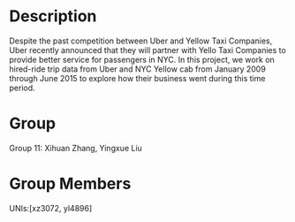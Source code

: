 # Description
Despite the past competition between Uber and Yellow Taxi Companies, Uber recently announced that they will partner with Yello Taxi Companies to provide better service for passengers in NYC. In this project, we work on hired-ride trip data from Uber and NYC Yellow cab from January 2009 through June 2015 to explore how their business went during this time period.

# Group
Group 11: Xihuan Zhang, Yingxue Liu

# Group Members
UNIs:[xz3072, yl4896]
